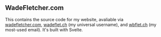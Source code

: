 ## WadeFletcher.com
This contains the source code for my website, avaliable via [wadefletcher.com](https://wadefletcher.com), [wadeflet.ch](https://wadeflet.ch) (my universal username), and [wbflet.ch](https://wbflet.ch) (my most-used email). It's built with Svelte.
